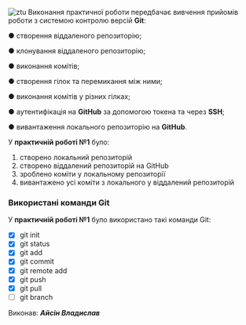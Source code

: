 ![ztu](https://media.ztu.edu.ua/wp-content/uploads/2020/02/Group-6-1-1536x465.png)
Виконання практичної роботи передбачає вивчення прийомів роботи з системою контролю версій **Git**:

●	створення віддаленого репозиторію;

●	клонування віддаленого репозиторію;

●	виконання комітів;

●	створення гілок та перемикання між ними;

●	виконання комітів у різних гілках;

●	аутентифікація на **GitHub** за допомогою токена та через **SSH**;

●	вивантаження локального репозиторію на **GitHub**.

У **практичній роботі №1** було:

1. створено локальний репозиторій
2. створено віддалений репозиторій на GitHub
3. зроблено коміти у локальному репозиторії
4. вивантажено усі коміти з локального у віддалений репозиторій

### **Використані команди Git**
У **практичній роботі №1** було використано такі команди Git:

 - [x] git init
 - [x] git status
 - [x] git add
 - [x] git commit
 - [x] git remote add
 - [x] git push
 - [x] git pull
 - [ ] git branch

Виконав: **_Айсін Владислав_**
